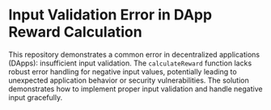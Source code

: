 # Input Validation Error in DApp Reward Calculation

This repository demonstrates a common error in decentralized applications (DApps): insufficient input validation.  The `calculateReward` function lacks robust error handling for negative input values, potentially leading to unexpected application behavior or security vulnerabilities.  The solution demonstrates how to implement proper input validation and handle negative input gracefully.